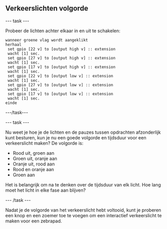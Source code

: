 ## Verkeerslichten volgorde

\--- task \---

Probeer de lichten achter elkaar in en uit te schakelen:

```blocks
wanneer groene vlag wordt aangeklikt
herhaal 
 set gpio [22 v] to [output high v] :: extension
 wacht [1] sec.
 set gpio [27 v] to [output high v] :: extension
 wacht [1] sec.
 set gpio [17 v] to [output high v] :: extension
 wacht [1] sec.
 set gpio [22 v] to [output low v] :: extension
 wacht [1] sec.
 set gpio [27 v] to [output low v] :: extension
 wacht [1] sec.
 set gpio [17 v] to [output low v] :: extension
 wacht [1] sec.
einde
```

\---/task\---

\--- task \---

Nu weet je hoe je de lichten en de pauzes tussen opdrachten afzonderlijk kunt besturen, kun je nu een goede volgorde en tijdsduur voor een verkeerslicht maken? De volgorde is:

- Rood uit, groen aan
- Groen uit, oranje aan
- Oranje uit, rood aan
- Rood en oranje aan
- Groen aan

Het is belangrijk om na te denken over de tijdsduur van elk licht. Hoe lang moet het licht in elke fase aan blijven?

\--- /task \---

Nadat je de volgorde van het verkeerslicht hebt voltooid, kunt je proberen een knop en een zoemer toe te voegen om een ​​interactief verkeerslicht te maken voor een zebrapad.